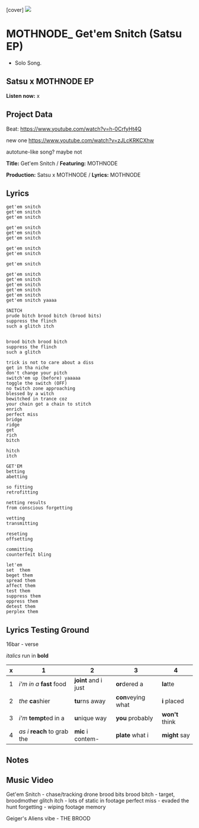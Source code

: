 [cover] ![](57175019_319474918741616_8502199518755923887_n.jpg)

# MOTHNODE_ Get'em Snitch (Satsu EP) 

- Solo Song.

## Satsu x MOTHNODE EP

**Listen now:** x

## Project Data

Beat: https://www.youtube.com/watch?v=h-0CrfyHt4Q 

new  one https://www.youtube.com/watch?v=zJLcKRKCXhw

autotune-like song? maybe not

**Title:** Get'em Snitch / **Featuring:** MOTHNODE

**Production:** Satsu x MOTHNODE / **Lyrics:** MOTHNODE

## Lyrics

```
get'em snitch
get'em snitch
get'em snitch

get'em snitch
get'em snitch
get'em snitch

get'em snitch
get'em snitch

get'em snitch

get'em snitch
get'em snitch
get'em snitch
get'em snitch
get'em snitch
get'em snitch yaaaa

SNITCH
prude bitch brood bitch (brood bits)
suppress the flinch
such a glitch itch


brood bitch brood bitch
suppress the flinch
such a glitch

trick is not to care about a diss
get in tha niche
don't change your pitch
switch'em up (before) yaaaaa
toggle the switch (OFF)
no twitch zone approaching
blessed by a witch
bewitched in trance coz
your chain got a chain to stitch
enrich
perfect miss
bridge
ridge
get
rich
bitch

hitch
itch

GET'EM
betting
abetting

so fitting
retrofitting

netting results 
from conscious forgetting

vetting
transmitting  

reseting
offsetting

committing
counterfeit bling

let'em
set  them
beget them
spread them
affect them
test them
suppress them
oppress them
detest them
perplex them

```

## Lyrics Testing Ground

16bar - verse

*italics* run in
**bold**

| x | 1 | 2 | 3 | 4 |
|---|---|---|---|---|
| 1 | *i'm in a* **fast** food | **joint** and i just  | **or**dered a  | **la**tte  |
| 2 | *the* **ca**shier | **tu**rns away  |  **con**veying what |  **i** placed |
| 3 | *i'm* **tempt**ed in a | **u**nique way  |  **you** probably |  **won't** think |
| 4 | *as i* **reach** to grab the |  **mic** i contem-  | **plate** what i | **might** say |

## Notes

## Music Video

Get'em Snitch - chase/tracking drone
brood bits brood bitch - target, broodmother
glitch itch - lots of static in footage
perfect miss - evaded the hunt
forgetting -  wiping footage memory

Geiger's Aliens vibe - THE BROOD
